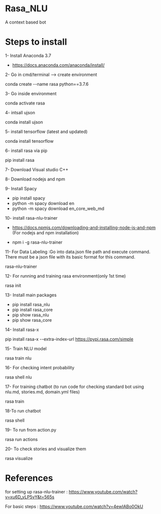 # Rasa_NLU

A context based bot

# Steps to install

1- Install Anaconda 3.7 

- https://docs.anaconda.com/anaconda/install/

2- Go in cmd/terminal --> create environment

conda create --name rasa python==3.7.6

3- Go inside environment

conda activate rasa

4- intsall ujson

conda install ujson

5- install tensorflow (latest and updated)

conda install tensorflow

6- install rasa via pip

pip install rasa

7- Download Visual studio C++

8- Download nodejs and npm

9- Install Spacy

- pip install spacy
- python -m spacy download en
- python -m spacy download en_core_web_md

10- install rasa-nlu-trainer

- https://docs.npmjs.com/downloading-and-installing-node-js-and-npm (For nodejs and npm installation)

- npm i -g rasa-nlu-trainer

11- For Data Labeling :Go into data.json file path and execute command. There must be a json file with its basic format for this command.

rasa-nlu-trainer

12- For running and training rasa environment(only 1st time)

rasa init

13- Install main packages

- pip install rasa_nlu
- pip install rasa_core
- pip show rasa_nlu
- pip show rasa_core


14- Install rasa-x

pip install rasa-x --extra-index-url https://pypi.rasa.com/simple

15- Train NLU model 

rasa train nlu

16- For checking intent probability

rasa shell nlu

17- For training chatbot (to run code for checking standard bot using nlu.md, stories.md, domain.yml files)

rasa train

18-To run chatbot

rasa shell

19- To run from action.py

rasa run actions

20- To check stories and visualize them

rasa visualize

# References

for setting up rasa-nlu-trainer : https://www.youtube.com/watch?v=xu6D_vLP5vY&t=565s 

For basic steps : https://www.youtube.com/watch?v=4ewIABo0OkU


